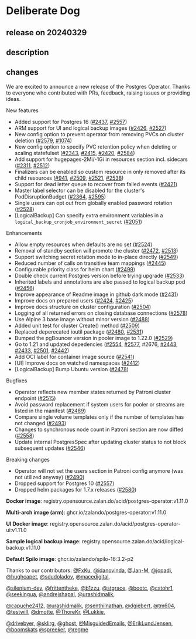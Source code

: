 # Deliberate Dog

## release on 20240329

## description

## changes

We are excited to announce a new release of the Postgres Operator. Thanks to everyone who contributed with PRs, feedback, raising issues or providing ideas.

New features

* Added support for Postgres 16 (<a class="issue-link js-issue-link" data-error-text="Failed to load title" data-id="1931991718" data-permission-text="Title is private" data-url="https://github.com/zalando/postgres-operator/issues/2437" data-hovercard-type="pull_request" data-hovercard-url="/zalando/postgres-operator/pull/2437/hovercard" href="https://github.com/zalando/postgres-operator/pull/2437">#2437</a>, <a class="issue-link js-issue-link" data-error-text="Failed to load title" data-id="2160962077" data-permission-text="Title is private" data-url="https://github.com/zalando/postgres-operator/issues/2557" data-hovercard-type="pull_request" data-hovercard-url="/zalando/postgres-operator/pull/2557/hovercard" href="https://github.com/zalando/postgres-operator/pull/2557">#2557</a>)
* ARM support for UI and logical backup images (<a class="issue-link js-issue-link" data-error-text="Failed to load title" data-id="1904133395" data-permission-text="Title is private" data-url="https://github.com/zalando/postgres-operator/issues/2426" data-hovercard-type="pull_request" data-hovercard-url="/zalando/postgres-operator/pull/2426/hovercard" href="https://github.com/zalando/postgres-operator/pull/2426">#2426</a>, <a class="issue-link js-issue-link" data-error-text="Failed to load title" data-id="2110359249" data-permission-text="Title is private" data-url="https://github.com/zalando/postgres-operator/issues/2527" data-hovercard-type="pull_request" data-hovercard-url="/zalando/postgres-operator/pull/2527/hovercard" href="https://github.com/zalando/postgres-operator/pull/2527">#2527</a>)
* New config option to prevent operator from removing PVCs on cluster deletion (<a class="issue-link js-issue-link" data-error-text="Failed to load title" data-id="2186020020" data-permission-text="Title is private" data-url="https://github.com/zalando/postgres-operator/issues/2579" data-hovercard-type="pull_request" data-hovercard-url="/zalando/postgres-operator/pull/2579/hovercard" href="https://github.com/zalando/postgres-operator/pull/2579">#2579</a>, <a class="issue-link js-issue-link" data-error-text="Failed to load title" data-id="665024730" data-permission-text="Title is private" data-url="https://github.com/zalando/postgres-operator/issues/1074" data-hovercard-type="pull_request" data-hovercard-url="/zalando/postgres-operator/pull/1074/hovercard" href="https://github.com/zalando/postgres-operator/pull/1074">#1074</a>)
* New config option to specify PVC retention policy when deleting or scaling statefulset (<a class="issue-link js-issue-link" data-error-text="Failed to load title" data-id="1737755394" data-permission-text="Title is private" data-url="https://github.com/zalando/postgres-operator/issues/2343" data-hovercard-type="pull_request" data-hovercard-url="/zalando/postgres-operator/pull/2343/hovercard" href="https://github.com/zalando/postgres-operator/pull/2343">#2343</a>, <a class="issue-link js-issue-link" data-error-text="Failed to load title" data-id="1892123757" data-permission-text="Title is private" data-url="https://github.com/zalando/postgres-operator/issues/2415" data-hovercard-type="pull_request" data-hovercard-url="/zalando/postgres-operator/pull/2415/hovercard" href="https://github.com/zalando/postgres-operator/pull/2415">#2415</a>, <a class="issue-link js-issue-link" data-error-text="Failed to load title" data-id="1898309842" data-permission-text="Title is private" data-url="https://github.com/zalando/postgres-operator/issues/2420" data-hovercard-type="pull_request" data-hovercard-url="/zalando/postgres-operator/pull/2420/hovercard" href="https://github.com/zalando/postgres-operator/pull/2420">#2420</a>, <a class="issue-link js-issue-link" data-error-text="Failed to load title" data-id="2189611572" data-permission-text="Title is private" data-url="https://github.com/zalando/postgres-operator/issues/2584" data-hovercard-type="pull_request" data-hovercard-url="/zalando/postgres-operator/pull/2584/hovercard" href="https://github.com/zalando/postgres-operator/pull/2584">#2584</a>)
* Add support for hugepages-2Mi/-1Gi in resources section incl. sidecars (<a class="issue-link js-issue-link" data-error-text="Failed to load title" data-id="1695835662" data-permission-text="Title is private" data-url="https://github.com/zalando/postgres-operator/issues/2311" data-hovercard-type="pull_request" data-hovercard-url="/zalando/postgres-operator/pull/2311/hovercard" href="https://github.com/zalando/postgres-operator/pull/2311">#2311</a>, <a class="issue-link js-issue-link" data-error-text="Failed to load title" data-id="2077212597" data-permission-text="Title is private" data-url="https://github.com/zalando/postgres-operator/issues/2512" data-hovercard-type="pull_request" data-hovercard-url="/zalando/postgres-operator/pull/2512/hovercard" href="https://github.com/zalando/postgres-operator/pull/2512">#2512</a>)
* Finalizers can be enabled so custom resource in only removed after its child resources (<a class="issue-link js-issue-link" data-error-text="Failed to load title" data-id="608081273" data-permission-text="Title is private" data-url="https://github.com/zalando/postgres-operator/issues/941" data-hovercard-type="pull_request" data-hovercard-url="/zalando/postgres-operator/pull/941/hovercard" href="https://github.com/zalando/postgres-operator/pull/941">#941</a>, <a class="issue-link js-issue-link" data-error-text="Failed to load title" data-id="2072833043" data-permission-text="Title is private" data-url="https://github.com/zalando/postgres-operator/issues/2509" data-hovercard-type="pull_request" data-hovercard-url="/zalando/postgres-operator/pull/2509/hovercard" href="https://github.com/zalando/postgres-operator/pull/2509">#2509</a>, <a class="issue-link js-issue-link" data-error-text="Failed to load title" data-id="2098632199" data-permission-text="Title is private" data-url="https://github.com/zalando/postgres-operator/issues/2521" data-hovercard-type="pull_request" data-hovercard-url="/zalando/postgres-operator/pull/2521/hovercard" href="https://github.com/zalando/postgres-operator/pull/2521">#2521</a>, <a class="issue-link js-issue-link" data-error-text="Failed to load title" data-id="2136575872" data-permission-text="Title is private" data-url="https://github.com/zalando/postgres-operator/issues/2538" data-hovercard-type="pull_request" data-hovercard-url="/zalando/postgres-operator/pull/2538/hovercard" href="https://github.com/zalando/postgres-operator/pull/2538">#2538</a>)
* Support for dead letter queue to recover from failed events (<a class="issue-link js-issue-link" data-error-text="Failed to load title" data-id="1898465356" data-permission-text="Title is private" data-url="https://github.com/zalando/postgres-operator/issues/2421" data-hovercard-type="pull_request" data-hovercard-url="/zalando/postgres-operator/pull/2421/hovercard" href="https://github.com/zalando/postgres-operator/pull/2421">#2421</a>)
* Master label selector can be disabled for the cluster's PodDisruptionBudget (<a class="issue-link js-issue-link" data-error-text="Failed to load title" data-id="1774487465" data-permission-text="Title is private" data-url="https://github.com/zalando/postgres-operator/issues/2364" data-hovercard-type="pull_request" data-hovercard-url="/zalando/postgres-operator/pull/2364/hovercard" href="https://github.com/zalando/postgres-operator/pull/2364">#2364</a>, <a class="issue-link js-issue-link" data-error-text="Failed to load title" data-id="2211074931" data-permission-text="Title is private" data-url="https://github.com/zalando/postgres-operator/issues/2595" data-hovercard-type="pull_request" data-hovercard-url="/zalando/postgres-operator/pull/2595/hovercard" href="https://github.com/zalando/postgres-operator/pull/2595">#2595</a>)
* Single users can opt out from globally enabled password rotation (<a class="issue-link js-issue-link" data-error-text="Failed to load title" data-id="2110392932" data-permission-text="Title is private" data-url="https://github.com/zalando/postgres-operator/issues/2528" data-hovercard-type="pull_request" data-hovercard-url="/zalando/postgres-operator/pull/2528/hovercard" href="https://github.com/zalando/postgres-operator/pull/2528">#2528</a>)
* [LogicalBackup] Can specify extra environment variables in a <code>logical_backup_cronjob_environment_secret</code> (<a class="issue-link js-issue-link" data-error-text="Failed to load title" data-id="1378148463" data-permission-text="Title is private" data-url="https://github.com/zalando/postgres-operator/issues/2051" data-hovercard-type="pull_request" data-hovercard-url="/zalando/postgres-operator/pull/2051/hovercard" href="https://github.com/zalando/postgres-operator/pull/2051">#2051</a>)

Enhancements

* Allow empty resources when defaults are no set (<a class="issue-link js-issue-link" data-error-text="Failed to load title" data-id="2105974015" data-permission-text="Title is private" data-url="https://github.com/zalando/postgres-operator/issues/2524" data-hovercard-type="pull_request" data-hovercard-url="/zalando/postgres-operator/pull/2524/hovercard" href="https://github.com/zalando/postgres-operator/pull/2524">#2524</a>)
* Removal of standby section will promote the cluster (<a class="issue-link js-issue-link" data-error-text="Failed to load title" data-id="1999901966" data-permission-text="Title is private" data-url="https://github.com/zalando/postgres-operator/issues/2472" data-hovercard-type="pull_request" data-hovercard-url="/zalando/postgres-operator/pull/2472/hovercard" href="https://github.com/zalando/postgres-operator/pull/2472">#2472</a>, <a class="issue-link js-issue-link" data-error-text="Failed to load title" data-id="2078430440" data-permission-text="Title is private" data-url="https://github.com/zalando/postgres-operator/issues/2513" data-hovercard-type="pull_request" data-hovercard-url="/zalando/postgres-operator/pull/2513/hovercard" href="https://github.com/zalando/postgres-operator/pull/2513">#2513</a>)
* Support switching secret rotation mode to in-place directly (<a class="issue-link js-issue-link" data-error-text="Failed to load title" data-id="2146485192" data-permission-text="Title is private" data-url="https://github.com/zalando/postgres-operator/issues/2549" data-hovercard-type="pull_request" data-hovercard-url="/zalando/postgres-operator/pull/2549/hovercard" href="https://github.com/zalando/postgres-operator/pull/2549">#2549</a>)
* Reduced number of calls on transitive team mappings (<a class="issue-link js-issue-link" data-error-text="Failed to load title" data-id="1940361507" data-permission-text="Title is private" data-url="https://github.com/zalando/postgres-operator/issues/2445" data-hovercard-type="pull_request" data-hovercard-url="/zalando/postgres-operator/pull/2445/hovercard" href="https://github.com/zalando/postgres-operator/pull/2445">#2445</a>)
* Configurable priority class for helm chart (<a class="issue-link js-issue-link" data-error-text="Failed to load title" data-id="2046664494" data-permission-text="Title is private" data-url="https://github.com/zalando/postgres-operator/issues/2499" data-hovercard-type="pull_request" data-hovercard-url="/zalando/postgres-operator/pull/2499/hovercard" href="https://github.com/zalando/postgres-operator/pull/2499">#2499</a>)
* Double check current Postgres version before trying upgrade (<a class="issue-link js-issue-link" data-error-text="Failed to load title" data-id="2122865639" data-permission-text="Title is private" data-url="https://github.com/zalando/postgres-operator/issues/2533" data-hovercard-type="pull_request" data-hovercard-url="/zalando/postgres-operator/pull/2533/hovercard" href="https://github.com/zalando/postgres-operator/pull/2533">#2533</a>)
* Inherited labels and annotations are also passed to logical backup pod (<a class="issue-link js-issue-link" data-error-text="Failed to load title" data-id="1955689675" data-permission-text="Title is private" data-url="https://github.com/zalando/postgres-operator/issues/2456" data-hovercard-type="pull_request" data-hovercard-url="/zalando/postgres-operator/pull/2456/hovercard" href="https://github.com/zalando/postgres-operator/pull/2456">#2456</a>)
* Improve appearance of Readme image in github dark mode (<a class="issue-link js-issue-link" data-error-text="Failed to load title" data-id="1909871491" data-permission-text="Title is private" data-url="https://github.com/zalando/postgres-operator/issues/2431" data-hovercard-type="pull_request" data-hovercard-url="/zalando/postgres-operator/pull/2431/hovercard" href="https://github.com/zalando/postgres-operator/pull/2431">#2431</a>)
* Improve docs on prepared users (<a class="issue-link js-issue-link" data-error-text="Failed to load title" data-id="1902826728" data-permission-text="Title is private" data-url="https://github.com/zalando/postgres-operator/issues/2424" data-hovercard-type="pull_request" data-hovercard-url="/zalando/postgres-operator/pull/2424/hovercard" href="https://github.com/zalando/postgres-operator/pull/2424">#2424</a>, <a class="issue-link js-issue-link" data-error-text="Failed to load title" data-id="1903250036" data-permission-text="Title is private" data-url="https://github.com/zalando/postgres-operator/issues/2425" data-hovercard-type="pull_request" data-hovercard-url="/zalando/postgres-operator/pull/2425/hovercard" href="https://github.com/zalando/postgres-operator/pull/2425">#2425</a>)
* Improve docs structure on cluster configuration (<a class="issue-link js-issue-link" data-error-text="Failed to load title" data-id="2061622875" data-permission-text="Title is private" data-url="https://github.com/zalando/postgres-operator/issues/2504" data-hovercard-type="pull_request" data-hovercard-url="/zalando/postgres-operator/pull/2504/hovercard" href="https://github.com/zalando/postgres-operator/pull/2504">#2504</a>)
* Logging of all returned errors on closing database connections (<a class="issue-link js-issue-link" data-error-text="Failed to load title" data-id="2185582214" data-permission-text="Title is private" data-url="https://github.com/zalando/postgres-operator/issues/2578" data-hovercard-type="pull_request" data-hovercard-url="/zalando/postgres-operator/pull/2578/hovercard" href="https://github.com/zalando/postgres-operator/pull/2578">#2578</a>)
* Use Alpine 3 base image without minor version (<a class="issue-link js-issue-link" data-error-text="Failed to load title" data-id="2016124967" data-permission-text="Title is private" data-url="https://github.com/zalando/postgres-operator/issues/2488" data-hovercard-type="pull_request" data-hovercard-url="/zalando/postgres-operator/pull/2488/hovercard" href="https://github.com/zalando/postgres-operator/pull/2488">#2488</a>)
* Added unit test for cluster Create() method (<a class="issue-link js-issue-link" data-error-text="Failed to load title" data-id="2072833043" data-permission-text="Title is private" data-url="https://github.com/zalando/postgres-operator/issues/2509" data-hovercard-type="pull_request" data-hovercard-url="/zalando/postgres-operator/pull/2509/hovercard" href="https://github.com/zalando/postgres-operator/pull/2509">#2509</a>)
* Replaced deperecated ioutil package (<a class="issue-link js-issue-link" data-error-text="Failed to load title" data-id="2007609774" data-permission-text="Title is private" data-url="https://github.com/zalando/postgres-operator/issues/2480" data-hovercard-type="pull_request" data-hovercard-url="/zalando/postgres-operator/pull/2480/hovercard" href="https://github.com/zalando/postgres-operator/pull/2480">#2480</a>, <a class="issue-link js-issue-link" data-error-text="Failed to load title" data-id="2118174741" data-permission-text="Title is private" data-url="https://github.com/zalando/postgres-operator/issues/2531" data-hovercard-type="pull_request" data-hovercard-url="/zalando/postgres-operator/pull/2531/hovercard" href="https://github.com/zalando/postgres-operator/pull/2531">#2531</a>)
* Bumped the pgBouncer version in pooler image to 1.22.0 (<a class="issue-link js-issue-link" data-error-text="Failed to load title" data-id="2114542072" data-permission-text="Title is private" data-url="https://github.com/zalando/postgres-operator/issues/2529" data-hovercard-type="pull_request" data-hovercard-url="/zalando/postgres-operator/pull/2529/hovercard" href="https://github.com/zalando/postgres-operator/pull/2529">#2529</a>)
* Go to 1.21 and updated depedencies (<a class="issue-link js-issue-link" data-error-text="Failed to load title" data-id="2150874506" data-permission-text="Title is private" data-url="https://github.com/zalando/postgres-operator/issues/2554" data-hovercard-type="pull_request" data-hovercard-url="/zalando/postgres-operator/pull/2554/hovercard" href="https://github.com/zalando/postgres-operator/pull/2554">#2554</a>, <a class="issue-link js-issue-link" data-error-text="Failed to load title" data-id="2185078111" data-permission-text="Title is private" data-url="https://github.com/zalando/postgres-operator/issues/2577" data-hovercard-type="pull_request" data-hovercard-url="/zalando/postgres-operator/pull/2577/hovercard" href="https://github.com/zalando/postgres-operator/pull/2577">#2577</a>, #2676, <a class="issue-link js-issue-link" data-error-text="Failed to load title" data-id="1938932936" data-permission-text="Title is private" data-url="https://github.com/zalando/postgres-operator/issues/2443" data-hovercard-type="pull_request" data-hovercard-url="/zalando/postgres-operator/pull/2443/hovercard" href="https://github.com/zalando/postgres-operator/pull/2443">#2443</a>, <a class="issue-link js-issue-link" data-error-text="Failed to load title" data-id="1912133111" data-permission-text="Title is private" data-url="https://github.com/zalando/postgres-operator/issues/2433" data-hovercard-type="pull_request" data-hovercard-url="/zalando/postgres-operator/pull/2433/hovercard" href="https://github.com/zalando/postgres-operator/pull/2433">#2433</a>, <a class="issue-link js-issue-link" data-error-text="Failed to load title" data-id="2047652275" data-permission-text="Title is private" data-url="https://github.com/zalando/postgres-operator/issues/2501" data-hovercard-type="pull_request" data-hovercard-url="/zalando/postgres-operator/pull/2501/hovercard" href="https://github.com/zalando/postgres-operator/pull/2501">#2501</a>, <a class="issue-link js-issue-link" data-error-text="Failed to load title" data-id="1938928116" data-permission-text="Title is private" data-url="https://github.com/zalando/postgres-operator/issues/2442" data-hovercard-type="pull_request" data-hovercard-url="/zalando/postgres-operator/pull/2442/hovercard" href="https://github.com/zalando/postgres-operator/pull/2442">#2442</a>)
* Add OCI label for container image source (<a class="issue-link js-issue-link" data-error-text="Failed to load title" data-id="2136797457" data-permission-text="Title is private" data-url="https://github.com/zalando/postgres-operator/issues/2541" data-hovercard-type="pull_request" data-hovercard-url="/zalando/postgres-operator/pull/2541/hovercard" href="https://github.com/zalando/postgres-operator/pull/2541">#2541</a>)
* [UI] Improve docs on watched namespaces (<a class="issue-link js-issue-link" data-error-text="Failed to load title" data-id="1889308459" data-permission-text="Title is private" data-url="https://github.com/zalando/postgres-operator/issues/2412" data-hovercard-type="pull_request" data-hovercard-url="/zalando/postgres-operator/pull/2412/hovercard" href="https://github.com/zalando/postgres-operator/pull/2412">#2412</a>)
* [LogicalBackup] Bump Ubuntu version (<a class="issue-link js-issue-link" data-error-text="Failed to load title" data-id="2004389001" data-permission-text="Title is private" data-url="https://github.com/zalando/postgres-operator/issues/2478" data-hovercard-type="pull_request" data-hovercard-url="/zalando/postgres-operator/pull/2478/hovercard" href="https://github.com/zalando/postgres-operator/pull/2478">#2478</a>)

Bugfixes

* Operator reflects new member states returned by Patroni cluster endpoint (<a class="issue-link js-issue-link" data-error-text="Failed to load title" data-id="2080670564" data-permission-text="Title is private" data-url="https://github.com/zalando/postgres-operator/issues/2515" data-hovercard-type="pull_request" data-hovercard-url="/zalando/postgres-operator/pull/2515/hovercard" href="https://github.com/zalando/postgres-operator/pull/2515">#2515</a>)
* Avoid password replacement if system users for pooler or streams are listed in the manifest (<a class="issue-link js-issue-link" data-error-text="Failed to load title" data-id="2016760667" data-permission-text="Title is private" data-url="https://github.com/zalando/postgres-operator/issues/2489" data-hovercard-type="pull_request" data-hovercard-url="/zalando/postgres-operator/pull/2489/hovercard" href="https://github.com/zalando/postgres-operator/pull/2489">#2489</a>)
* Compare single volume templates only if the number of templates has not changed (<a class="issue-link js-issue-link" data-error-text="Failed to load title" data-id="2025194866" data-permission-text="Title is private" data-url="https://github.com/zalando/postgres-operator/issues/2493" data-hovercard-type="pull_request" data-hovercard-url="/zalando/postgres-operator/pull/2493/hovercard" href="https://github.com/zalando/postgres-operator/pull/2493">#2493</a>)
* Changes to synchronous node count in Patroni section are now diffed (<a class="issue-link js-issue-link" data-error-text="Failed to load title" data-id="2161096599" data-permission-text="Title is private" data-url="https://github.com/zalando/postgres-operator/issues/2558" data-hovercard-type="pull_request" data-hovercard-url="/zalando/postgres-operator/pull/2558/hovercard" href="https://github.com/zalando/postgres-operator/pull/2558">#2558</a>)
* Update internal PostgresSpec after updating cluster status to not block subsequent updates (<a class="issue-link js-issue-link" data-error-text="Failed to load title" data-id="2142714633" data-permission-text="Title is private" data-url="https://github.com/zalando/postgres-operator/issues/2546" data-hovercard-type="pull_request" data-hovercard-url="/zalando/postgres-operator/pull/2546/hovercard" href="https://github.com/zalando/postgres-operator/pull/2546">#2546</a>)

Breaking changes

* Operator will not set the users section in Patroni config anymore (was not utilized anyway) (<a class="issue-link js-issue-link" data-error-text="Failed to load title" data-id="2018875182" data-permission-text="Title is private" data-url="https://github.com/zalando/postgres-operator/issues/2490" data-hovercard-type="pull_request" data-hovercard-url="/zalando/postgres-operator/pull/2490/hovercard" href="https://github.com/zalando/postgres-operator/pull/2490">#2490</a>)
* Dropped support for Postgres 10 (<a class="issue-link js-issue-link" data-error-text="Failed to load title" data-id="2160962077" data-permission-text="Title is private" data-url="https://github.com/zalando/postgres-operator/issues/2557" data-hovercard-type="pull_request" data-hovercard-url="/zalando/postgres-operator/pull/2557/hovercard" href="https://github.com/zalando/postgres-operator/pull/2557">#2557</a>)
* Dropped helm packages for 1.7.x releases (<a class="issue-link js-issue-link" data-error-text="Failed to load title" data-id="2186769849" data-permission-text="Title is private" data-url="https://github.com/zalando/postgres-operator/issues/2580" data-hovercard-type="pull_request" data-hovercard-url="/zalando/postgres-operator/pull/2580/hovercard" href="https://github.com/zalando/postgres-operator/pull/2580">#2580</a>)

<strong>Docker image</strong>: registry.opensource.zalan.do/acid/postgres-operator:v1.11.0

<strong>Multi-arch image (arm)</strong>: ghcr.io/zalando/postgres-operator:v1.11.0

<strong>UI Docker image</strong>: registry.opensource.zalan.do/acid/postgres-operator-ui:v1.11.0

<strong>Sample logical backup image</strong>: registry.opensource.zalan.do/acid/logical-backup:v1.11.0

<strong>Default Spilo image</strong>: ghcr.io/zalando/spilo-16:3.2-p2

Thanks to our contributors: <a class="user-mention notranslate" data-hovercard-type="user" data-hovercard-url="/users/FxKu/hovercard" data-octo-click="hovercard-link-click" data-octo-dimensions="link_type:self" href="https://github.com/FxKu">@FxKu</a>, <a class="user-mention notranslate" data-hovercard-type="user" data-hovercard-url="/users/idanovinda/hovercard" data-octo-click="hovercard-link-click" data-octo-dimensions="link_type:self" href="https://github.com/idanovinda">@idanovinda</a>, <a class="user-mention notranslate" data-hovercard-type="user" data-hovercard-url="/users/Jan-M/hovercard" data-octo-click="hovercard-link-click" data-octo-dimensions="link_type:self" href="https://github.com/Jan-M">@Jan-M</a>, <a class="user-mention notranslate" data-hovercard-type="user" data-hovercard-url="/users/jopadi/hovercard" data-octo-click="hovercard-link-click" data-octo-dimensions="link_type:self" href="https://github.com/jopadi">@jopadi</a>, <a class="user-mention notranslate" data-hovercard-type="user" data-hovercard-url="/users/hughcapet/hovercard" data-octo-click="hovercard-link-click" data-octo-dimensions="link_type:self" href="https://github.com/hughcapet">@hughcapet</a>, <a class="user-mention notranslate" data-hovercard-type="user" data-hovercard-url="/users/sdudoladov/hovercard" data-octo-click="hovercard-link-click" data-octo-dimensions="link_type:self" href="https://github.com/sdudoladov">@sdudoladov</a>, <a class="user-mention notranslate" data-hovercard-type="user" data-hovercard-url="/users/macedigital/hovercard" data-octo-click="hovercard-link-click" data-octo-dimensions="link_type:self" href="https://github.com/macedigital">@macedigital</a>,

<a class="user-mention notranslate" data-hovercard-type="user" data-hovercard-url="/users/silenium-dev/hovercard" data-octo-click="hovercard-link-click" data-octo-dimensions="link_type:self" href="https://github.com/silenium-dev">@silenium-dev</a>, <a class="user-mention notranslate" data-hovercard-type="user" data-hovercard-url="/users/frittentheke/hovercard" data-octo-click="hovercard-link-click" data-octo-dimensions="link_type:self" href="https://github.com/frittentheke">@frittentheke</a>, <a class="user-mention notranslate" data-hovercard-type="user" data-hovercard-url="/users/b1zzu/hovercard" data-octo-click="hovercard-link-click" data-octo-dimensions="link_type:self" href="https://github.com/b1zzu">@b1zzu</a>, <a class="user-mention notranslate" data-hovercard-type="user" data-hovercard-url="/users/stgrace/hovercard" data-octo-click="hovercard-link-click" data-octo-dimensions="link_type:self" href="https://github.com/stgrace">@stgrace</a>, <a class="user-mention notranslate" data-hovercard-type="user" data-hovercard-url="/users/bootc/hovercard" data-octo-click="hovercard-link-click" data-octo-dimensions="link_type:self" href="https://github.com/bootc">@bootc</a>, <a class="user-mention notranslate" data-hovercard-type="user" data-hovercard-url="/users/cstohr1/hovercard" data-octo-click="hovercard-link-click" data-octo-dimensions="link_type:self" href="https://github.com/cstohr1">@cstohr1</a>, <a class="user-mention notranslate" data-hovercard-type="user" data-hovercard-url="/users/seekingua/hovercard" data-octo-click="hovercard-link-click" data-octo-dimensions="link_type:self" href="https://github.com/seekingua">@seekingua</a>, <a class="user-mention notranslate" data-hovercard-type="user" data-hovercard-url="/users/andrejshapal/hovercard" data-octo-click="hovercard-link-click" data-octo-dimensions="link_type:self" href="https://github.com/andrejshapal">@andrejshapal</a>, <a class="user-mention notranslate" data-hovercard-type="user" data-hovercard-url="/users/urashidmalik/hovercard" data-octo-click="hovercard-link-click" data-octo-dimensions="link_type:self" href="https://github.com/urashidmalik">@urashidmalik</a>,

<a class="user-mention notranslate" data-hovercard-type="user" data-hovercard-url="/users/capuche2412/hovercard" data-octo-click="hovercard-link-click" data-octo-dimensions="link_type:self" href="https://github.com/capuche2412">@capuche2412</a>, <a class="user-mention notranslate" data-hovercard-type="user" data-hovercard-url="/users/urashidmalik/hovercard" data-octo-click="hovercard-link-click" data-octo-dimensions="link_type:self" href="https://github.com/urashidmalik">@urashidmalik</a>, <a class="user-mention notranslate" data-hovercard-type="user" data-hovercard-url="/users/senthilnathan/hovercard" data-octo-click="hovercard-link-click" data-octo-dimensions="link_type:self" href="https://github.com/senthilnathan">@senthilnathan</a>, <a class="user-mention notranslate" data-hovercard-type="user" data-hovercard-url="/users/dgiebert/hovercard" data-octo-click="hovercard-link-click" data-octo-dimensions="link_type:self" href="https://github.com/dgiebert">@dgiebert</a>, <a class="user-mention notranslate" data-hovercard-type="user" data-hovercard-url="/users/tm604/hovercard" data-octo-click="hovercard-link-click" data-octo-dimensions="link_type:self" href="https://github.com/tm604">@tm604</a>, <a class="user-mention notranslate" data-hovercard-type="user" data-hovercard-url="/users/testwill/hovercard" data-octo-click="hovercard-link-click" data-octo-dimensions="link_type:self" href="https://github.com/testwill">@testwill</a>, <a class="user-mention notranslate" data-hovercard-type="user" data-hovercard-url="/users/dmotte/hovercard" data-octo-click="hovercard-link-click" data-octo-dimensions="link_type:self" href="https://github.com/dmotte">@dmotte</a>, <a class="user-mention notranslate" data-hovercard-type="user" data-hovercard-url="/users/ThoreKr/hovercard" data-octo-click="hovercard-link-click" data-octo-dimensions="link_type:self" href="https://github.com/ThoreKr">@ThoreKr</a>, <a class="user-mention notranslate" data-hovercard-type="user" data-hovercard-url="/users/Lukkie/hovercard" data-octo-click="hovercard-link-click" data-octo-dimensions="link_type:self" href="https://github.com/Lukkie">@Lukkie</a>,

<a class="user-mention notranslate" data-hovercard-type="user" data-hovercard-url="/users/drivebyer/hovercard" data-octo-click="hovercard-link-click" data-octo-dimensions="link_type:self" href="https://github.com/drivebyer">@drivebyer</a>, <a class="user-mention notranslate" data-hovercard-type="user" data-hovercard-url="/users/sklirg/hovercard" data-octo-click="hovercard-link-click" data-octo-dimensions="link_type:self" href="https://github.com/sklirg">@sklirg</a>, <a class="user-mention notranslate" data-hovercard-type="user" data-hovercard-url="/users/ghost/hovercard" data-octo-click="hovercard-link-click" data-octo-dimensions="link_type:self" href="https://github.com/ghost">@ghost</a>, <a class="user-mention notranslate" data-hovercard-type="user" data-hovercard-url="/users/MisguidedEmails/hovercard" data-octo-click="hovercard-link-click" data-octo-dimensions="link_type:self" href="https://github.com/MisguidedEmails">@MisguidedEmails</a>, <a class="user-mention notranslate" data-hovercard-type="user" data-hovercard-url="/users/ErikLundJensen/hovercard" data-octo-click="hovercard-link-click" data-octo-dimensions="link_type:self" href="https://github.com/ErikLundJensen">@ErikLundJensen</a>, <a class="user-mention notranslate" data-hovercard-type="user" data-hovercard-url="/users/boomskats/hovercard" data-octo-click="hovercard-link-click" data-octo-dimensions="link_type:self" href="https://github.com/boomskats">@boomskats</a> <a class="user-mention notranslate" data-hovercard-type="user" data-hovercard-url="/users/spreeker/hovercard" data-octo-click="hovercard-link-click" data-octo-dimensions="link_type:self" href="https://github.com/spreeker">@spreeker</a>, <a class="user-mention notranslate" data-hovercard-type="user" data-hovercard-url="/users/regme/hovercard" data-octo-click="hovercard-link-click" data-octo-dimensions="link_type:self" href="https://github.com/regme">@regme</a>

